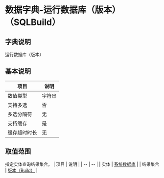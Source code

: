 # 数据字典-运行数据库（版本）（SQLBuild）
## 字典说明
运行数据库（版本）

## 基本说明
| 项目 | 说明 |
| -- | -- |
| 数值类型 | 字符串 |
| 支持多选 | 否 |
| 多选分隔符 | 无 |
| 支持缓存 | 是 |
| 缓存超时时长 | 无 |

## 取值范围
指定实体查询结果集合。
| 项目 | 说明 |
| -- | -- |
| 实体 | [系统数据库](../module/ibizsysmodel/PSSystemDBCfg) |
| 结果集合 | [版本（Build）]() |

